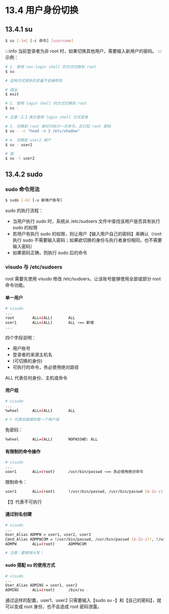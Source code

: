 # 13.4 用户身份切换

## 13.4.1 su

```bash
$ su [-lm] [-c 命令] [username]
```

:::info
当前登录者为非 root 时，如果切换其他用户，需要输入新用户的密码。
:::
示例：

```bash
# 1. 使用 non-login shell 的方式切换到 root
$ su

# 这种方式很多的变量不会被修改

# 退出
$ exit
```

```bash
# 2. 使用 login shell 的方式切换到 root
$ su -

# 注意：【-】表示使用 login shell 方式登录
```

```bash
# 3. 切换到 root 身份只执行一次命令，且已知 root 密码
$ su - -c "head -n 3 /etc/shadow"
```

```bash
# 4. 切换到 user2 用户
$ su - user2

# 或
$ su -l user2
```

## 13.4.2 sudo

### sudo 命令用法

```bash
$ sudo [-b] [-u 新用户账号]
```

sudo 的执行流程：

- 当用户执行 sudo 时，系统从 /etc/sudoers 文件中查找该用户是否具有执行 sudo 的权限
- 若用户有执行 sudo 的权限，则让用户【输入用户自己的密码】来确认（root 执行 sudo 不需要输入密码；如果欲切换的身份与执行者身份相同，也不需要输入密码）
- 如果密码正确，则执行 sudo 后的命令

### visudo 与 /etc/sudoers

root 需要先使用 visudo 修改 /etc/sudoers，让该账号能够使用全部或部分 root 命令功能。

#### 单一用户

```bash
# visudo
...
root		ALL=(ALL)		ALL
user1		ALL=(ALL)		ALL <== 新增
...
```

四个字段说明：

- 用户账号
- 登录者的来源主机名
- (可切换的身份)
- 可执行的命令，务必使用绝对路径

ALL 代表任何身份、主机或命令

#### 用户组

```bash
# visudo
...
%wheel		ALL=(ALL)		ALL

# % 代表后面接的是一个用户组
```

免密码：

```bash
%wheel		ALL=(ALL)		NOPASSWD: ALL
```

#### 有限制的命令操作

```bash
# visudo
...
user1		ALL=(root)		/usr/bin/passwd <== 务必使用绝对命令
```

限制命令：

```bash
user1		ALL=(root)		!/usr/bin/passwd, /usr/bin/passwd [A-Za-z]*, !/usr/bin/passwd root
```

【!】代表不可执行

#### 通过别名创建

```bash
# visudo
...
User_Alias ADMPW = user1, user2, user3
Cmnd_Alias ADMPWCOM = !/usr/bin/passwd, /usr/bin/passwd [A-Za-z]*, !/usr/bin/passwd root
ADMPW		ALL=(root)		ADMPWCOM

# 注意：要使用大写！
```

#### sudo 搭配 su 的使用方式

```bash
# visudo
...
User_Alias ADMINS = user1, user2
ADMINS		ALL=(root)		/bin/su -
```

通过这样的配置，user1、user2 只需要输入【sudo su -】和【自己的密码】，就可以变成 root 身份，也不会造成 root 密码泄露。

